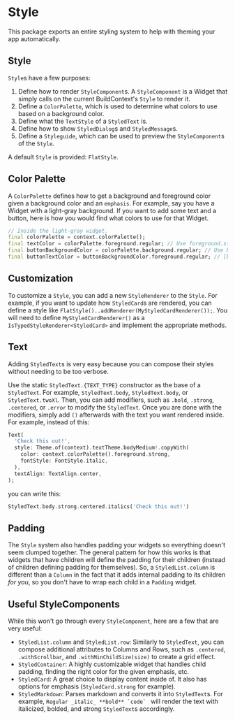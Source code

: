 # Style

This package exports an entire styling system to help with theming your app automatically.

## Style

`Style`s have a few purposes:

1. Define how to render `StyleComponent`s. A `StyleComponent` is a Widget that simply calls on the current BuildContext's `Style` to render it.
2. Define a `ColorPalette`, which is used to determine what colors to use based on a background color.
3. Define what the `TextStyle` of a `StyledText` is.
4. Define how to show `StyledDialog`s and `StyledMessage`s.
5. Define a `Styleguide`, which can be used to preview the `StyleComponent`s of the `Style`.

A default `Style` is provided: `FlatStyle`.

## Color Palette

A `ColorPalette` defines how to get a background and foreground color given a background color and an `emphasis`. For example, say you have a Widget with a light-gray background. If you want to add some text and a button, here is how you would find what colors to use for that Widget.

```dart
// Inside the light-gray widget.
final colorPalette = context.colorPalette();
final textColor = colorPalette.foreground.regular; // Use foreground.strong for an emphasized text, or foreground.subtle for subtle text.
final buttonBackgroundColor = colorPalette.background.regular; // Use background.strong or background.subtle to define emphasis.
final buttonTextColor = buttonBackgroundColor.foreground.regular; // [buttonBackgroundColor] is both a `Color` and a `ColorPalette`, so you can see wha the text's foreground color should be.
```

## Customization

To customize a `Style`, you can add a new `StyleRenderer` to the `Style`. For example, if you want to update how `StyledCard`s are rendered, you can define a style like `FlatStyle()..addRenderer(MyStyledCardRenderer());`. You will need to define `MyStyledCardRenderer()` as a `IsTypedStyleRenderer<StyledCard>` and implement the appropriate methods.

## Text

Adding `StyledText`s is very easy because you can compose their styles without needing to be too verbose.

Use the static `StyledText.{TEXT_TYPE}` constructor as the base of a `StyledText`. For example, `StyledText.body`, `StyledText.body`, or `StyledText.twoXl`. Then, you can add modifiers, such as `.bold`, `.strong`, `.centered`, or `.error` to modify the `StyledText`. Once you are done with the modifiers, simply add `()` afterwards with the text you want rendered inside. For example, instead of this:

```dart
Text(
  'Check this out!',
  style: Theme.of(context).textTheme.bodyMedium!.copyWith(
    color: context.colorPalette().foreground.strong,
    fontStyle: FontStyle.italic,
  ),
  textAlign: TextAlign.center,
);
```

you can write this:

```dart
StyledText.body.strong.centered.italics('Check this out!')
```

## Padding

The `Style` system also handles padding your widgets so everything doesn't seem clumped together. The general pattern for how this works is that widgets that have children will define the padding for their children (instead of children defining padding for themselves). So, a `StyledList.column` is different than a `Column` in the fact that it adds internal padding to its children _for you_, so you don't have to wrap each child in a `Padding` widget.

## Useful StyleComponents

While this won't go through every `StyleComponent`, here are a few that are very useful:

- `StyledList.column` and `StyledList.row`: Similarly to `StyledText`, you can compose additional attributes to Columns and Rows, such as `.centered`, `.withScrollbar`, and `.withMinChildSize(size)` to create a grid effect.
- `StyledContainer`: A highly customizable widget that handles child padding, finding the right color for the given emphasis, etc.
- `StyledCard`: A great choice to display content inside of. It also has options for emphasis (`StyledCard.strong` for example).
- `StyledMarkdown`: Parses markdown and converts it into `StyledText`s. For example, `` Regular _italic_ **bold** `code`  `` will render the text with italicized, bolded, and strong `StyledText`s accordingly.
